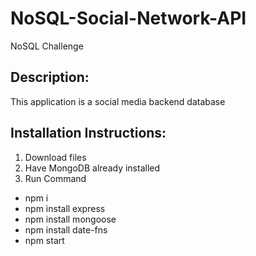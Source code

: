 # NoSQL-Social-Network-API
NoSQL Challenge

## Description:
This application is a social media backend database

## Installation Instructions:
1. Download files
2. Have MongoDB already installed
3. Run Command
  - npm i
  - npm install express
  - npm install mongoose
  - npm install date-fns
  - npm start
